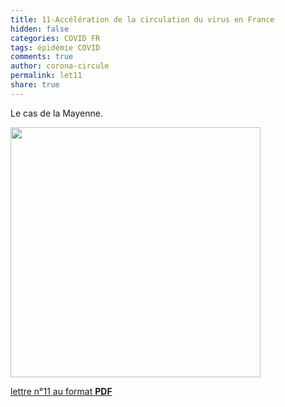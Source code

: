 ```yaml
---
title: 11-Accélération de la circulation du virus en France 
hidden: false
categories: COVID FR
tags: épidémie COVID 
comments: true
author: corona-circule
permalink: let11
share: true
---
```


<link rel="stylesheet" href="../assets/css/style.css">

Le cas de la Mayenne.<br/>


<img src='/lettres/images/img-11.png' width='400px'/>

[lettre n°11 au format __PDF__](/lettres/resources/pdf/lettre-11.pdf)
